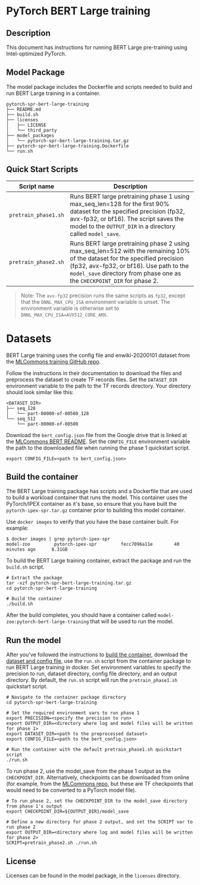 <!--- 0. Title -->
# PyTorch BERT Large training

<!-- 10. Description -->
## Description

This document has instructions for running BERT Large pre-training using
Intel-optimized PyTorch.

## Model Package

The model package includes the Dockerfile and scripts needed to build and
run BERT Large training in a container.
```
pytorch-spr-bert-large-training
├── README.md
├── build.sh
├── licenses
│   ├── LICENSE
│   └── third_party
├── model_packages
│   └── pytorch-spr-bert-large-training.tar.gz
├── pytorch-spr-bert-large-training.Dockerfile
└── run.sh
```

<!--- 40. Quick Start Scripts -->
## Quick Start Scripts

| Script name | Description |
|-------------|-------------|
| `pretrain_phase1.sh` | Runs BERT large pretraining phase 1 using max_seq_len=128 for the first 90% dataset for the specified precision (fp32, avx-fp32, or bf16). The script saves the model to the `OUTPUT_DIR` in a directory called `model_save`. |
| `pretrain_phase2.sh` | Runs BERT large pretraining phase 2 using max_seq_len=512 with the remaining 10% of the dataset for the specified precision (fp32, avx-fp32, or bf16). Use path to the `model_save` directory from phase one as the `CHECKPOINT_DIR` for phase 2. |

> Note: The `avx-fp32` precision runs the same scripts as `fp32`, except that the
> `DNNL_MAX_CPU_ISA` environment variable is unset. The environment variable is
> otherwise set to `DNNL_MAX_CPU_ISA=AVX512_CORE_AMX`.

# Datasets

BERT Large training uses the config file and enwiki-20200101 dataset from the
[MLCommons training GitHub repo](https://github.com/mlcommons/training/tree/master/language_model/tensorflow/bert).

Follow the instructions in their documentation to download the files and
preprocess the dataset to create TF records files. Set the `DATASET_DIR`
environment variable to the path to the TF records directory. Your directory
should look similar like this:
```
<DATASET_DIR>
├── seq_128
│   └── part-00000-of-00500_128
└── seq_512
    └── part-00000-of-00500
```

Download the `bert_config.json` file from the Google drive that is linked at the
[MLCommons BERT README](https://github.com/mlcommons/training/tree/master/language_model/tensorflow/bert#location-of-the-input-files).
Set the `CONFIG_FILE` environment variable the path to the downloaded file
when running the phase 1 quickstart script.
```
export CONFIG_FILE=<path to bert_config.json>
```

## Build the container

The BERT Large training package has scripts and a Dockerfile that are
used to build a workload container that runs the model. This container
uses the PyTorch/IPEX container as it's base, so ensure that you have built
the `pytorch-ipex-spr.tar.gz` container prior to building this model container.

Use `docker images` to verify that you have the base container built. For example:
```
$ docker images | grep pytorch-ipex-spr
model-zoo         pytorch-ipex-spr         fecc7096a11e        40 minutes ago      8.31GB
```

To build the BERT Large training container, extract the package and
run the `build.sh` script.
```
# Extract the package
tar -xzf pytorch-spr-bert-large-training.tar.gz
cd pytorch-spr-bert-large-training

# Build the container
./build.sh
```

After the build completes, you should have a container called
`model-zoo:pytorch-bert-large-training` that will be used to run the model.

## Run the model

After you've followed the instructions to [build the container](#build-the-container),
download the [dataset and config file](#datasets), use the `run.sh` script from the
container package to run BERT Large training in docker. Set environment variables to
specify the precision to run, dataset directory, config file directory, and an
output directory. By default, the `run.sh` script will run the `pretrain_phase1.sh`
quickstart script.
```
# Navigate to the container package directory
cd pytorch-spr-bert-large-training

# Set the required environment vars to run phase 1
export PRECISION=<specify the precision to run>
export OUTPUT_DIR=<directory where log and model files will be written for phase 1>
export DATASET_DIR=<path to the preprocessed dataset>
export CONFIG_FILE=<path to the bert_config.json>

# Run the container with the default pretrain_phase1.sh quickstart script
./run.sh
```
To run phase 2, use the model_save from the phase 1 output as the `CHECKPOINT_DIR`.
Alternatively, checkpoints can be downloaded from online (for example, from the
[MLCommons repo](https://github.com/mlcommons/training/tree/master/language_model/tensorflow/bert),
but these are TF checkpoints that would need to be converted to a PyTorch model file).
```
# To run phase 2, set the CHECKPOINT_DIR to the model_save directory from phase 1's output
export CHECKPOINT_DIR=${OUTPUT_DIR}/model_save

# Define a new directory for phase 2 output, and set the SCRIPT var to run phase 2
export OUTPUT_DIR=<directory where log and model files will be written for phase 2>
SCRIPT=pretrain_phase2.sh ./run.sh
```

<!--- 80. License -->
## License

Licenses can be found in the model package, in the `licenses` directory.

